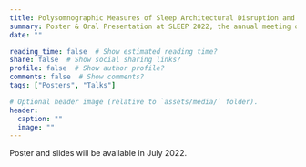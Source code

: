 ```yaml
---
title: Polysomnographic Measures of Sleep Architectural Disruption and Incident Atrial Fibrillation and Stroke in a Large Clinical Cohort
summary: Poster & Oral Presentation at SLEEP 2022, the annual meeting of the Associated Professional Sleep Societies
date: ""

reading_time: false  # Show estimated reading time?
share: false  # Show social sharing links?
profile: false  # Show author profile?
comments: false  # Show comments?
tags: ["Posters", "Talks"]

# Optional header image (relative to `assets/media/` folder).
header:
  caption: ""
  image: ""
---
```


Poster and slides will be available in July 2022.
